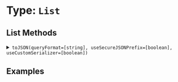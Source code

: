[comment]: # (Note: This documentation is generated dynamically in the build process.  To modify the contents, change the javadoc on the type class, itself)

# Type: `List`



## List Methods

<details>
<summary><code>toJSON(queryFormat=[string], useSecureJSONPrefix=[boolean], useCustomSerializer=[boolean])</code></summary>
<p>Converts a ColdFusion variable into a JSON (JavaScript Object Notation) string.

 Arguments:
<table>
<thead>
<tr>
<th>Argument</th>
<th>Type</th>
<th>Required</th>
<th>Default</th>
</tr>
</thead>
<tbody>

<tr>
<td>`queryFormat`</td>
<td>`string`</td>
<td>`false`</td>
<td>`row`</td>
</tr>

<tr>
<td>`useSecureJSONPrefix`</td>
<td>`boolean`</td>
<td>`false`</td>
<td>`false`</td>
</tr>

<tr>
<td>`useCustomSerializer`</td>
<td>`boolean`</td>
<td>`false`</td>
<td>``</td>
</tr></tbody>
</table>

</p></details>


## Examples
